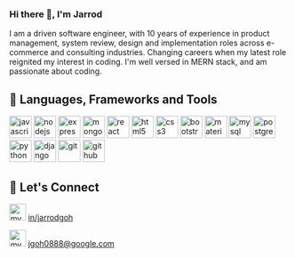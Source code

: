 ### Hi there 👋, I'm Jarrod

I am a driven software engineer, with 10 years of experience in product management, system review, design and implementation roles across e-commerce and consulting industries. Changing careers when my latest role reignited my interest in coding. I'm well versed in MERN stack, and am passionate about coding.

## 📱 Languages, Frameworks and Tools
<p>
  <img src="https://cdn.jsdelivr.net/gh/devicons/devicon/icons/javascript/javascript-original.svg" alt="javascript" width="40" height="40" />
  <img src="https://cdn.jsdelivr.net/gh/devicons/devicon/icons/nodejs/nodejs-original.svg" alt="nodejs" width="40" height="40" />
  <img src="https://cdn.jsdelivr.net/gh/devicons/devicon/icons/express/express-original.svg" alt="expressjs" width="40" height="40" />
  <img src="https://cdn.jsdelivr.net/gh/devicons/devicon/icons/mongodb/mongodb-original.svg" alt="mongodb" width="40" height="40" />
  <img src="https://cdn.jsdelivr.net/gh/devicons/devicon/icons/react/react-original.svg" alt="react" width="40" height="40" />
  <img src="https://cdn.jsdelivr.net/gh/devicons/devicon/icons/html5/html5-original.svg" alt="html5" width="40" height="40" />
  <img src="https://cdn.jsdelivr.net/gh/devicons/devicon/icons/css3/css3-original.svg" alt="css3" width="40" height="40" />
  <img src="https://cdn.jsdelivr.net/gh/devicons/devicon/icons/bootstrap/bootstrap-original.svg" alt="bootstrap" width="40" height="40" />
  <img src="https://cdn.jsdelivr.net/gh/devicons/devicon/icons/materialui/materialui-original.svg" alt="materialui" width="40" height="40" />
  <img src="https://cdn.jsdelivr.net/gh/devicons/devicon/icons/mysql/mysql-original.svg" alt="mysql" width="40" height="40" />
  <img src="https://cdn.jsdelivr.net/gh/devicons/devicon/icons/postgresql/postgresql-original.svg" alt="postgresql" width="40" height="40" />
  <img src="https://cdn.jsdelivr.net/gh/devicons/devicon/icons/python/python-original.svg" alt="python" width="40" height="40" />
  <img src="https://cdn.jsdelivr.net/gh/devicons/devicon/icons/django/django-plain.svg" alt="django" width="40" height="40" />
  <img src="https://cdn.jsdelivr.net/gh/devicons/devicon/icons/git/git-original.svg" alt="git" width="40" height="40" />
  <img src="https://cdn.jsdelivr.net/gh/devicons/devicon/icons/github/github-original.svg" alt="github" width="40" height="40" />
</p>

## 🔗 Let's Connect
<img src="https://cdn.jsdelivr.net/gh/devicons/devicon/icons/linkedin/linkedin-original.svg" alt="my linkedin profile" width="30" height="auto" /> [in/jarrodgoh](https://www.linkedin.com/in/jarrodgoh/)  

<img src="https://img.icons8.com/color/48/gmail--v1.png" alt="my gmail email" width="30" height="auto" /> [jgoh0888@google.com](mailto:jgoh0888@google.com)
</p>

<!--
**jgoh88/jgoh88** is a ✨ _special_ ✨ repository because its `README.md` (this file) appears on your GitHub profile.

Here are some ideas to get you started:

- 🔭 I’m currently working on ...
- 🌱 I’m currently learning ...
- 👯 I’m looking to collaborate on ...
- 🤔 I’m looking for help with ...
- 💬 Ask me about ...
- 📫 How to reach me: ...
- 😄 Pronouns: ...
- ⚡ Fun fact: ...
-->
